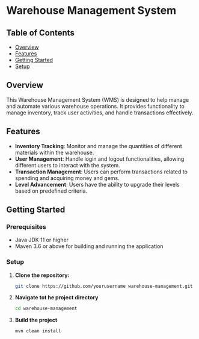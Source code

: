 # Warehouse Management System

## Table of Contents

- [Overview](#overview)
- [Features](#features)
- [Getting Started](#getting-started)
- [Setup](#setup)

## Overview
This Warehouse Management System (WMS) is designed to help manage and automate various warehouse operations. It provides functionality to manage inventory, track user activities, and handle transactions effectively.

## Features
- **Inventory Tracking**: Monitor and manage the quantities of different materials within the warehouse.
- **User Management**: Handle login and logout functionalities, allowing different users to interact with the system.
- **Transaction Management**: Users can perform transactions related to spending and acquiring money and gems.
- **Level Advancement**: Users have the ability to upgrade their levels based on predefined criteria.

## Getting Started

### Prerequisites
- Java JDK 11 or higher
- Maven 3.6 or above for building and running the application

### Setup
1. **Clone the repository:**
    ```bash
    git clone https://github.com/yourusername warehouse-management.git
    ```
2. **Navigate tot he project directory**
    ```bash
    cd warehouse-management
    ```
3. **Build the project**
    ```
    mvn clean install
    ```


